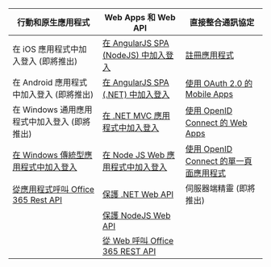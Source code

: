 | 行動和原生應用程式 | Web Apps 和 Web API | 直接整合通訊協定 |
| ----------------------- | ------------------------------- | --------------------- |
| 在 iOS 應用程式中加入登入 (即將推出) | [在 AngularJS SPA (NodeJS) 中加入登入](active-directory-v2-devquickstarts-angular-node.md) | [註冊應用程式](active-directory-v2-app-registration.md) |
| 在 Android 應用程式中加入登入 (即將推出) | [在 AngularJS SPA (.NET) 中加入登入](active-directory-v2-devquickstarts-angular-dotnet.md) | [使用 OAuth 2.0 的 Mobile Apps](active-directory-v2-protocols-oauth-code.md) |
| 在 Windows 通用應用程式中加入登入 (即將推出) | [在 .NET MVC 應用程式中加入登入](active-directory-v2-devquickstarts-dotnet-web.md) | [使用 OpenID Connect 的 Web Apps](active-directory-v2-protocols-oidc.md) |
| [在 Windows 傳統型應用程式中加入登入](active-directory-v2-devquickstarts-wpf.md)| [在 Node JS Web 應用程式中加入登入](active-directory-v2-devquickstarts-node-web.md) | [使用 OpenID Connect 的單一頁面應用程式](active-directory-v2-protocols-implicit.md) 
| [從應用程式呼叫 Office 365 Rest API](https://www.msdn.com/office/office365/howto/authenticate-Office-365-APIs-using-v2) | [保護 .NET Web API](active-directory-v2-devquickstarts-dotnet-api.md) | 伺服器端精靈 (即將推出) |
| | [保護 NodeJS Web API](active-directory-v2-devquickstarts-node-api.md) |
| | [從 Web 呼叫 Office 365 REST API](https://www.msdn.com/office/office365/howto/authenticate-Office-365-APIs-using-v2) |

<!---HONumber=AcomDC_1223_2015-->
